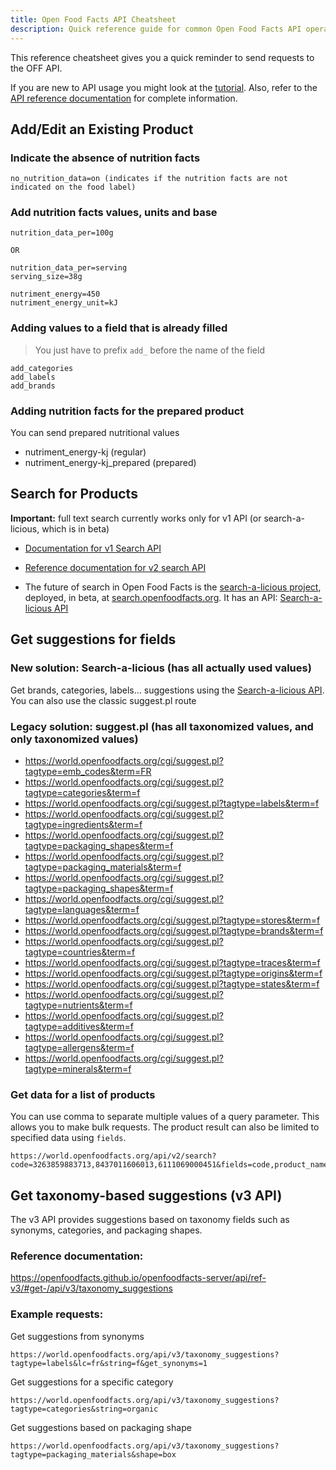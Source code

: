 ```yaml
---
title: Open Food Facts API Cheatsheet
description: Quick reference guide for common Open Food Facts API operations, including product editing, searching, field suggestions, and taxonomy-based operations
---
```


<!-- # Reference: API CheatSheet  -->

This reference cheatsheet gives you a quick reminder to send requests to the OFF API.

If you are new to API usage you might look at the [tutorial](tutorial-off-api.md).
Also, refer to the [API reference documentation](ref-v2.md) for complete information.

## Add/Edit an Existing Product

### Indicate the absence of nutrition facts

```text
no_nutrition_data=on (indicates if the nutrition facts are not indicated on the food label)
```

### Add nutrition facts values, units and base

```text
nutrition_data_per=100g

OR

nutrition_data_per=serving
serving_size=38g
```

```text
nutriment_energy=450
nutriment_energy_unit=kJ
```

### Adding values to a field that is already filled

> You just have to prefix `add_` before the name of the field

```text
add_categories
add_labels
add_brands
```

### Adding nutrition facts for the prepared product
You can send prepared nutritional values
* nutriment_energy-kj (regular)
* nutriment_energy-kj_prepared (prepared)

## Search for Products

**Important:** full text search currently works only for v1 API (or search-a-licious, which is in beta)

* [Documentation for v1 Search API](https://wiki.openfoodfacts.org/API/Read/Search)

* [Reference documentation for v2 search API](https://openfoodfacts.github.io/openfoodfacts-server/api/ref-v2/#get-/api/v2/search)

* The future of search in Open Food Facts is the [search-a-licious project](https://github.com/openfoodfacts/search-a-licious), deployed, in beta, at [search.openfoodfacts.org](https://search.openfoodfacts.org/). It has an API: [Search-a-licious API](https://search.openfoodfacts.org/docs)

## Get suggestions for fields
### New solution: Search-a-licious (has all actually used values)
Get brands, categories, labels… suggestions using the [Search-a-licious API](https://search.openfoodfacts.org/docs). 
You can also use the classic suggest.pl route

### Legacy solution: suggest.pl (has all taxonomized values, and only taxonomized values)
* https://world.openfoodfacts.org/cgi/suggest.pl?tagtype=emb_codes&term=FR
* https://world.openfoodfacts.org/cgi/suggest.pl?tagtype=categories&term=f
* https://world.openfoodfacts.org/cgi/suggest.pl?tagtype=labels&term=f
* https://world.openfoodfacts.org/cgi/suggest.pl?tagtype=ingredients&term=f
* https://world.openfoodfacts.org/cgi/suggest.pl?tagtype=packaging_shapes&term=f
* https://world.openfoodfacts.org/cgi/suggest.pl?tagtype=packaging_materials&term=f
* https://world.openfoodfacts.org/cgi/suggest.pl?tagtype=packaging_shapes&term=f
* https://world.openfoodfacts.org/cgi/suggest.pl?tagtype=languages&term=f
* https://world.openfoodfacts.org/cgi/suggest.pl?tagtype=stores&term=f
* https://world.openfoodfacts.org/cgi/suggest.pl?tagtype=brands&term=f
* https://world.openfoodfacts.org/cgi/suggest.pl?tagtype=countries&term=f
* https://world.openfoodfacts.org/cgi/suggest.pl?tagtype=traces&term=f
* https://world.openfoodfacts.org/cgi/suggest.pl?tagtype=origins&term=f
* https://world.openfoodfacts.org/cgi/suggest.pl?tagtype=states&term=f
* https://world.openfoodfacts.org/cgi/suggest.pl?tagtype=nutrients&term=f
* https://world.openfoodfacts.org/cgi/suggest.pl?tagtype=additives&term=f
* https://world.openfoodfacts.org/cgi/suggest.pl?tagtype=allergens&term=f
* https://world.openfoodfacts.org/cgi/suggest.pl?tagtype=minerals&term=f

### Get data for a list of products

You can use comma to separate multiple values of a query parameter. This allows you to make bulk requests. The product result can also be limited to specified data using `fields`.

```text
https://world.openfoodfacts.org/api/v2/search?code=3263859883713,8437011606013,6111069000451&fields=code,product_name
```

## Get taxonomy-based suggestions (v3 API)

The v3 API provides suggestions based on taxonomy fields such as synonyms, categories, and packaging shapes.

### Reference documentation:
https://openfoodfacts.github.io/openfoodfacts-server/api/ref-v3/#get-/api/v3/taxonomy_suggestions

### Example requests:
Get suggestions from synonyms
```text
https://world.openfoodfacts.org/api/v3/taxonomy_suggestions?tagtype=labels&lc=fr&string=f&get_synonyms=1
```
Get suggestions for a specific category
```text
https://world.openfoodfacts.org/api/v3/taxonomy_suggestions?tagtype=categories&string=organic
```
Get suggestions based on packaging shape
```text
https://world.openfoodfacts.org/api/v3/taxonomy_suggestions?tagtype=packaging_materials&shape=box
```
